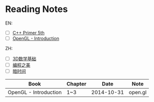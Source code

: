 Reading Notes
===========

EN:
- [ ] [C++ Primer 5th](http://book.douban.com/subject/24089577/)
- [ ] [OpenGL - Introduction](https://open.gl)

ZH:
- [ ] [3D数学基础](http://book.douban.com/subject/1400419/)
- [ ] [编程之美](http://book.douban.com/subject/3004255/)
- [ ] [暗时间](http://book.douban.com/subject/6709809/)

| Book | Chapter | Date | Note |
| ---- | ------- | ---- | ---- |
|OpenGL - Introduction|1~3|2014-10-31|open.gl|
